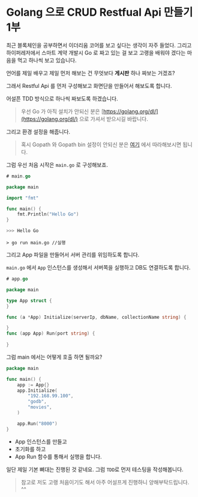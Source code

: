 # Golang 으로 CRUD Restfual Api 만들기 1부

최근 블록체인을 공부하면서 이더리움 코어를 보고 싶다는 생각이 자주 들었다. 그리고 하이퍼레저에서 스마트 계약 개발시 Go 로 짜고 있는 걸 보고 고랭을 배워야 겠다는 마음을 먹고 하나씩 보고 있습니다.

언어를 제일 배우고 제일 먼저 해보는 건 무엇보다 **게시판** 하나 짜보는 거겠죠?

그래서 Restful Api 를 먼저 구성해보고 화면단을 만들어서 해보도록 합니다.

어설픈 TDD 방식으로 하나씩 짜보도록 하겠습니다.

> 우선 Go 가 아직 설치가 안되신 분은 [https://golang.org/dl/](https://golang.org/dl/) 으로 가셔서 받으시길 바랍니다.

그리고 환경 설정을 해줍니다.

> 혹시 Gopath 와 Gopath bin 설정이 안되신 분은 [여기](https://github.com/arahansa/golkorea/wiki/01.-Go개발환경-구축_Windows-편) 에서 따라해보시면 됩니다.

그럼 우선 처음 시작은 `main.go` 로 구성해보죠.

```go
# main.go

package main

import "fmt"

func main() {
    fmt.Println("Hello Go")
}

>>> Hello Go
```

```
> go run main.go //실행
```

그리고 App 파일을 만들어서 서버 관리를 위임하도록 합니다. 

`main.go` 에서 `App` 인스턴스를 생성해서 서버쪽을 실행하고 DB도 연결하도록 합니다.

```go
# app.go

package main

type App struct {
}

func (a *App) Initialize(serverIp, dbName, collectionName string) {

}
func (app App) Run(port string) {
	
}
```

그럼 main 에서는 어떻게 호출 하면 될까요? 

```go
package main

func main() {
	app := App{}
	app.Initialize(
		"192.168.99.100",
		"godb",
		"movies",
	)

	app.Run("8000")
}
```

* App 인스턴스를 만들고
* 초기화를 하고
* App Run 함수를 통해서 실행을 합니다. 

일단 제일 기본 뼈대는 진행된 것 같네요. 그럼 `TDD`로 먼저 테스팅을 작성해봅니다. 

> 참고로 저도 고랭 처음이기도 해서 아주 어설프게 진행하니 양해부탁드립니다. ^^



